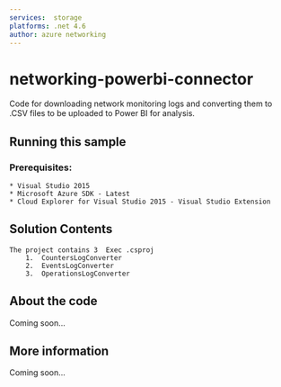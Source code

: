```yaml
---
services:  storage
platforms: .net 4.6
author: azure networking
---
```


# networking-powerbi-connector
Code for downloading network monitoring logs and converting them to .CSV files to be uploaded to Power BI for analysis.
## Running this sample
### Prerequisites:
    * Visual Studio 2015
	* Microsoft Azure SDK - Latest
	* Cloud Explorer for Visual Studio 2015 - Visual Studio Extension
## Solution Contents
	The project contains 3  Exec .csproj
		1.  CountersLogConverter
		2.  EventsLogConverter
		3.  OperationsLogConverter
## About the code
Coming soon...
## More information
Coming soon...